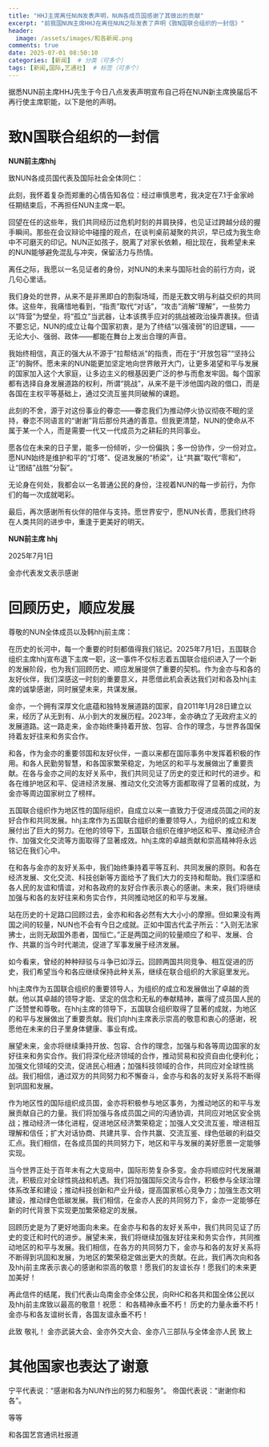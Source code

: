 ```yaml
---
title: "HHJ主席离任NUN发表声明，NUN各成员国感谢了其做出的贡献"
excerpt: "前我国NUN主席HHJ在离任NUN之际发表了声明《致N国联合组织的一封信》"
header:
  image: /assets/images/和各新闻.png
comments: true
date: 2025-07-01 08:50:10
categories: [新闻]  # 分类（可多个）
tags: [新闻,国际,艺通社]  # 标签（可多个）
---
```

据悉NUN前主席HHJ先生于今日八点发表声明宣布自己将在NUN新主席换届后不再行使主席职能，以下是他的声明。
# 致N国联合组织的一封信
**NUN前主席hhj**

致NUN各成员国代表及国际社会全体同仁：

此刻，我怀着复杂而郑重的心情告知各位：经过审慎思考，我决定在7.1于金家岭任期结束后，不再担任NUN主席一职。

回望在任的这些年，我们共同经历过危机时刻的并肩抉择，也见证过跨越分歧的握手瞬间。那些在会议辩论中碰撞的观点，在谈判桌前凝聚的共识，早已成为我生命中不可磨灭的印记。NUN正如孩子，脱离了对家长依赖，相比现在，我希望未来的NUN能够避免混乱与冲突，保留活力与热情。

离任之际，我愿以一名见证者的身份，对NUN的未来与国际社会的前行方向，说几句心里话。

我们身处的世界，从来不是非黑即白的割裂场域，而是无数文明与利益交织的共同体。这些年，我痛惜地看到，“指责”取代“对话”，“攻击”消解“理解”，一些势力以“阵营”为壁垒，将“孤立”当武器，让本该携手应对的挑战被政治操弄裹挟。但请不要忘记，NUN的成立让每个国家初衷，是为了终结“以强凌弱”的旧逻辑，——无论大小、强弱、政体——都能在舞台上发出合理的声音。

我始终相信，真正的强大从不源于“拉帮结派”的指责，而在于“开放包容”“坚持公正”的胸怀。愿未来的NUN能更加坚定地向世界敞开大门，让更多渴望和平与发展的国家加入这个大家庭，让多边主义的根基因更广泛的参与而愈发牢固。每个国家都有选择自身发展道路的权利，所谓“挑战”，从来不是干涉他国内政的借口，而是各国在主权平等基础上，通过交流互鉴共同破解的课题。

此刻的不舍，源于对这份事业的眷恋——眷恋我们为推动停火协议彻夜不眠的坚持，眷恋不同语言的“谢谢”背后那份共通的善意。但我更清楚，NUN的使命从不属于某一个人，而是需要一代又一代成员为之耕耘的共同事业。

愿各位在未来的日子里，能多一份倾听，少一份偏执；多一份协作，少一份对立。愿NUN始终是维护和平的“灯塔”、促进发展的“桥梁”，让“共赢”取代“零和”，让“团结”战胜“分裂”。

无论身在何处，我都会以一名普通公民的身份，注视着NUN的每一步前行，为你们的每一次成就喝彩。

最后，再次感谢所有伙伴的陪伴与支持。愿世界安宁，愿NUN长青，愿我们终将在人类共同的进步中，重逢于更美好的明天。

**NUN前主席 hhj**

2025年7月1日

金亦代表发文表示感谢
‌
# 回顾历史，顺应发展‌

尊敬的NUN全体成员以及韩hhj前主席：

在历史的长河中，每一个重要的时刻都值得我们铭记。2025年7月1日，五国联合组织主席hhj宣布退下主席一职，这一事件不仅标志着五国联合组织进入了一个新的发展阶段，也为我们回顾历史、顺应发展提供了重要的契机。作为金亦与和各的友好伙伴，我们深感这一时刻的重要意义，并愿借此机会表达我们对和各及hhj主席的诚挚感谢，同时展望未来，共谋发展。

金亦，一个拥有深厚文化底蕴和独特发展道路的国家，自2011年1月28日建立以来，经历了从无到有、从小到大的发展历程。2023年，金亦确立了无政府主义的发展道路。这一路走来，金亦始终秉持着开放、包容、合作的理念，与世界各国保持着友好往来和务实合作。

和各，作为金亦的重要邻国和友好伙伴，一直以来都在国际事务中发挥着积极的作用。和各人民勤劳智慧，和各国家繁荣稳定，为地区的和平与发展做出了重要贡献。在各与金亦之间的友好关系中，我们共同见证了历史的变迁和时代的进步。和各在维护地区和平、促进经济发展、推动文化交流等方面都取得了显著的成就，为金亦等周边国家树立了榜样。

五国联合组织作为地区性的国际组织，自成立以来一直致力于促进成员国之间的友好合作和共同发展。hhj主席作为五国联合组织的重要领导人，为组织的成立和发展付出了巨大的努力。在他的领导下，五国联合组织在维护地区和平、推动经济合作、加强文化交流等方面取得了显著成效。hhj主席的卓越贡献和崇高精神将永远铭记在我们心中。

在和各与金亦的友好关系中，我们始终秉持着平等互利、共同发展的原则。和各在经济发展、文化交流、科技创新等方面给予了我们大力的支持和帮助。我们深感和各人民的友谊和情谊，对和各政府的友好合作表示衷心的感谢。未来，我们将继续加强与和各的友好往来和务实合作，共同推动地区的和平与发展。

站在历史的十足路口回顾过去，金亦和和各必然有大大小小的摩擦。但如果没有两国之间的较量，NUN也不会有今日之成就。正如中国古代孟子所云：“入则无法家拂士，出则无敌国外患者，国恒亡。”正是两国之间的较量顺应了和平、发展、合作、共赢的当今时代潮流，促进了军事发展于经济发展。

如今看来，曾经的种种辩驳与斗争已如浮云。回顾两国共同竞争、相互促进的历史，我们希望当今和各应继续保持此种关系，继续在联合组织的大家庭里发光。

hhj主席作为五国联合组织的重要领导人，为组织的成立和发展做出了卓越的贡献。他以其卓越的领导才能、坚定的信念和无私的奉献精神，赢得了成员国人民的广泛赞誉和尊敬。在hhj主席的领导下，五国联合组织取得了显著的成就，为地区的和平与发展做出了重要贡献。我们向hhj主席表示崇高的敬意和衷心的感谢，祝愿他在未来的日子里身体健康、事业有成。

展望未来，金亦将继续秉持开放、包容、合作的理念，加强与和各等周边国家的友好往来和务实合作。我们将深化经济领域的合作，推动贸易和投资自由化便利化；加强文化领域的交流，促进民心相通；加强科技领域的合作，共同应对全球性挑战。我们相信，通过双方的共同努力和不懈奋斗，金亦与和各的友好关系将不断得到巩固和发展。

作为地区性的国际组织成员国，金亦将积极参与地区事务，为推动地区的和平与发展贡献自己的力量。我们将加强与各成员国之间的沟通协调，共同应对地区安全挑战；推动经济一体化进程，促进地区经济繁荣稳定；加强人文交流互鉴，增进相互理解和信任；扩大对话协商、共建共享、合作共赢、交流互鉴、绿色低碳的利益交汇点。我们相信，在各成员国的共同努力下，地区和平与发展的美好愿景一定能够实现。

当今世界正处于百年未有之大变局中，国际形势复杂多变。金亦将顺应时代发展潮流，积极应对全球性挑战和机遇。我们将加强国际交流与合作，积极参与全球治理体系改革和建设；推动科技创新和产业升级，提高国家核心竞争力；加强生态文明建设，推动绿色低碳发展。我们相信，在金亦人民的共同努力下，金亦一定能够在新的时代背景下实现更加繁荣稳定的发展。

回顾历史是为了更好地面向未来。在金亦与和各的友好关系中，我们共同见证了历史的变迁和时代的进步。展望未来，我们将继续加强友好往来和务实合作，共同推动地区的和平与发展。我们相信，在各方的共同努力下，金亦与和各的友好关系将不断得到巩固和发展，为地区的繁荣稳定做出更大的贡献。在此，我们再次向和各及hhj前主席表示衷心的感谢和崇高的敬意！愿我们的友谊长存！愿我们的未来更加美好！

再此信件的结尾，我们代表山岛南金亦全体公民，向RHC和各共和国全体公民以及hhj前主席致以最高的敬意！祝愿：
和各精神永垂不朽！
历史的力量永垂不朽！
金亦与和各友谊树长青，各国友谊永垂不朽！

此致
敬礼！
金亦武装大会、金亦外交大会、金亦八三部队与全体金亦人民
致上

# 其他国家也表达了谢意
宁平代表说：“感谢和各为NUN作出的努力和服务”。
帝国代表说：“谢谢你和各”。

等等

和各国艺宫通讯社报道